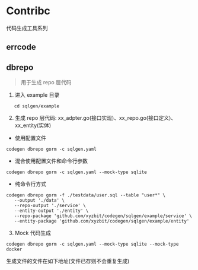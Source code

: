 # Contribc
代码生成工具系列

## errcode


## dbrepo
> 用于生成 repo 层代码

1. 进入 example 目录
```shell
   cd sqlgen/example
```
2. 生成 repo 层代码: xx_adpter.go(接口实现)、xx_repo.go(接口定义)、xx_entity(实体)
   
- 使用配置文件
```shell 
codegen dbrepo gorm -c sqlgen.yaml
```

- 混合使用配置文件和命令行参数
```shell 
codegen dbrepo gorm -c sqlgen.yaml --mock-type sqlite
```

- 纯命令行方式
```shell 
codegen dbrepo gorm -f ./testdata/user.sql --table "user*" \
   --output './data' \
   --repo-output './service' \
   --entity-output './entity' \
   --repo-package 'github.com/xyzbit/codegen/sqlgen/example/service' \
   --entity-package 'github.com/xyzbit/codegen/sqlgen/example/entity'
   ```
   
3. Mock 代码生成
```shell
codegen dbrepo gorm -c sqlgen.yaml --mock-type sqlite --mock-type docker
```

生成文件的文件在如下地址(文件已存则不会重复生成)